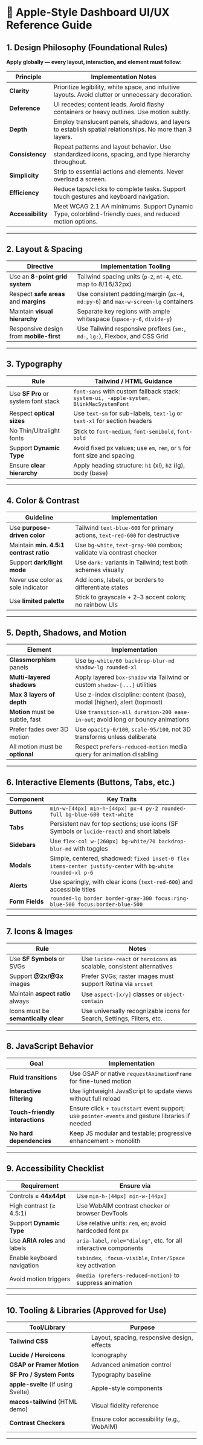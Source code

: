 # 📘 Apple-Style Dashboard UI/UX Reference Guide

## 1. Design Philosophy (Foundational Rules)
**Apply globally — every layout, interaction, and element must follow:**

| Principle        | Implementation Notes |
|------------------|-----------------------|
| **Clarity**      | Prioritize legibility, white space, and intuitive layouts. Avoid clutter or unnecessary decoration. |
| **Deference**    | UI recedes; content leads. Avoid flashy containers or heavy outlines. Use motion subtly. |
| **Depth**        | Employ translucent panels, shadows, and layers to establish spatial relationships. No more than 3 layers. |
| **Consistency**  | Repeat patterns and layout behavior. Use standardized icons, spacing, and type hierarchy throughout. |
| **Simplicity**   | Strip to essential actions and elements. Never overload a screen. |
| **Efficiency**   | Reduce taps/clicks to complete tasks. Support touch gestures and keyboard navigation. |
| **Accessibility**| Meet WCAG 2.1 AA minimums. Support Dynamic Type, colorblind-friendly cues, and reduced motion options. |

---

## 2. Layout & Spacing

| Directive                              | Implementation Tooling |
|----------------------------------------|-------------------------|
| Use an **8-point grid system**         | Tailwind spacing units (`p-2`, `mt-4`, etc. map to 8/16/32px) |
| Respect **safe areas** and **margins** | Use consistent padding/margin (`px-4`, `md:py-6`) and `max-w-screen-lg` containers |
| Maintain **visual hierarchy**          | Separate key regions with ample whitespace (`space-y-6`, `divide-y`) |
| Responsive design from **mobile-first**| Use Tailwind responsive prefixes (`sm:`, `md:`, `lg:`), Flexbox, and CSS Grid |

---

## 3. Typography

| Rule                                         | Tailwind / HTML Guidance |
|---------------------------------------------|---------------------------|
| Use **SF Pro** or system font stack         | `font-sans` with custom fallback stack: `system-ui, -apple-system, BlinkMacSystemFont` |
| Respect **optical sizes**                   | Use `text-sm` for sub-labels, `text-lg` or `text-xl` for section headers |
| No Thin/Ultralight fonts                    | Stick to `font-medium`, `font-semibold`, `font-bold` |
| Support **Dynamic Type**                    | Avoid fixed px values; use `em`, `rem`, or `%` for font size and spacing |
| Ensure **clear hierarchy**                  | Apply heading structure: `h1` (xl), `h2` (lg), body (base) |

---

## 4. Color & Contrast

| Guideline                                    | Implementation |
|---------------------------------------------|----------------|
| Use **purpose-driven color**                | Tailwind `text-blue-600` for primary actions, `text-red-600` for destructive |
| Maintain **min. 4.5:1 contrast ratio**      | Use `bg-white`, `text-gray-900` combos; validate via contrast checker |
| Support **dark/light mode**                 | Use `dark:` variants in Tailwind; test both schemes visually |
| Never use color as sole indicator           | Add icons, labels, or borders to differentiate states |
| Use **limited palette**                     | Stick to grayscale + 2–3 accent colors; no rainbow UIs |

---

## 5. Depth, Shadows, and Motion

| Element                        | Implementation |
|--------------------------------|----------------|
| **Glassmorphism** panels       | Use `bg-white/60 backdrop-blur-md shadow-lg rounded-xl` |
| **Multi-layered shadows**      | Apply layered `box-shadow` via Tailwind or custom `shadow-[...]` utilities |
| **Max 3 layers of depth**      | Use z-index discipline: content (base), modal (higher), alert (topmost) |
| **Motion** must be subtle, fast| Use `transition-all duration-200 ease-in-out`; avoid long or bouncy animations |
| Prefer fades over 3D motion    | Use `opacity-0/100`, `scale-95/100`, not 3D transforms unless deliberate |
| All motion must be **optional**| Respect `prefers-reduced-motion` media query for animation disabling |

---

## 6. Interactive Elements (Buttons, Tabs, etc.)

| Component      | Key Traits |
|----------------|------------|
| **Buttons**    | `min-w-[44px] min-h-[44px] px-4 py-2 rounded-full bg-blue-600 text-white` |
| **Tabs**       | Persistent nav for top sections; use icons (SF Symbols or `lucide-react`) and short labels |
| **Sidebars**   | Use `flex-col w-[260px] bg-white/70 backdrop-blur-md` with toggles |
| **Modals**     | Simple, centered, shadowed: `fixed inset-0 flex items-center justify-center` with `bg-white rounded-xl p-6` |
| **Alerts**     | Use sparingly, with clear icons (`text-red-600`) and accessible titles |
| **Form Fields**| `rounded-lg border border-gray-300 focus:ring-blue-500 focus:border-blue-500` |

---

## 7. Icons & Images

| Rule                                 | Notes |
|--------------------------------------|-------|
| Use **SF Symbols** or SVGs           | Use `lucide-react` or `heroicons` as scalable, consistent alternatives |
| Support **@2x/@3x** images           | Prefer SVGs; raster images must support Retina via `srcset` |
| Maintain **aspect ratio** always     | Use `aspect-[x/y]` classes or `object-contain` |
| Icons must be **semantically clear** | Use universally recognizable icons for Search, Settings, Filters, etc. |

---

## 8. JavaScript Behavior

| Goal                           | Implementation |
|--------------------------------|----------------|
| **Fluid transitions**          | Use GSAP or native `requestAnimationFrame` for fine-tuned motion |
| **Interactive filtering**      | Use lightweight JavaScript to update views without full reload |
| **Touch-friendly interactions**| Ensure click + `touchstart` event support; use `pointer-events` and gesture libraries if needed |
| **No hard dependencies**       | Keep JS modular and testable; progressive enhancement > monolith |

---

## 9. Accessibility Checklist

| Requirement                     | Ensure via |
|----------------------------------|------------|
| Controls ≥ **44x44pt**          | Use `min-h-[44px] min-w-[44px]` |
| High contrast (≥ 4.5:1)         | Use WebAIM contrast checker or browser DevTools |
| Support **Dynamic Type**        | Use relative units: `rem`, `em`; avoid hardcoded font px |
| Use **ARIA roles** and labels  | `aria-label`, `role="dialog"`, etc. for all interactive components |
| Enable keyboard navigation      | `tabindex`, `:focus-visible`, `Enter/Space` key activation |
| Avoid motion triggers           | `@media (prefers-reduced-motion)` to suppress animation |

---

## 10. Tooling & Libraries (Approved for Use)

| Tool/Library      | Purpose |
|-------------------|---------|
| **Tailwind CSS**  | Layout, spacing, responsive design, effects |
| **Lucide / Heroicons** | Iconography |
| **GSAP or Framer Motion** | Advanced animation control |
| **SF Pro / System Fonts** | Typography baseline |
| **apple-svelte** (if using Svelte) | Apple-style components |
| **macos-tailwind** (HTML demo) | Visual fidelity reference |
| **Contrast Checkers** | Ensure color accessibility (e.g., WebAIM) |

---
